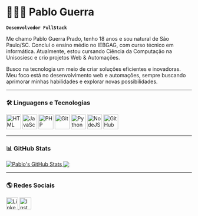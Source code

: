 # 👨🏻‍💻 Pablo Guerra  

**`Desenvolvedor FullStack`**  

Me chamo Pablo Guerra Prado, tenho 18 anos e sou natural de São Paulo/SC. Concluí o ensino médio no IEBGAG, com curso técnico em informática. Atualmente, estou cursando Ciência da Computação na Unisosiesc e crio projetos Web & Automações.  

Busco na tecnologia um meio de criar soluções eficientes e inovadoras. Meu foco está no desenvolvimento web e automações, sempre buscando aprimorar minhas habilidades e explorar novas possibilidades.  

---

### 🛠 Linguagens e Tecnologias  

<p align="left">
  <img src="https://cdn.jsdelivr.net/gh/devicons/devicon@latest/icons/html5/html5-original.svg" title="HTML" width="40px"/>
  <img src="https://cdn.jsdelivr.net/gh/devicons/devicon@latest/icons/javascript/javascript-original.svg" title="JavaScript" width="40px"/>
  <img src="https://cdn.jsdelivr.net/gh/devicons/devicon@latest/icons/php/php-original.svg" title="PHP" width="40px"/>
  <img src="https://cdn.jsdelivr.net/gh/devicons/devicon@latest/icons/git/git-original.svg" title="Git" width="40px"/>
  <img src="https://cdn.jsdelivr.net/gh/devicons/devicon@latest/icons/python/python-original.svg" title="Python" width="40px"/>
  <img src="https://cdn.jsdelivr.net/gh/devicons/devicon/icons/nodejs/nodejs-original.svg" title="NodeJS" width="40px"/>
  <img src="https://cdn.jsdelivr.net/gh/devicons/devicon/icons/github/github-original.svg" title="GitHub" width="40px"/>
</p>  

---

### 📊 GitHub Stats  

<a href="https://github.com/xdevPablo/github-readme-stats">
  <img align="center" src="https://github-readme-stats.vercel.app/api?username=xdevPablo&show_icons=true&theme=dark&hide_border=true" alt="Pablo's GitHub Stats"/>
</a>  

<a href="https://github.com/xdevPablo/github-readme-stats">
  <img align="center" src="https://github-readme-stats.vercel.app/api/top-langs/?username=xdevPablo&layout=compact&theme=dark&hide_border=true"/>
</a>  

---

### 🌎 Redes Sociais  

<a href="https://www.linkedin.com/in/pablo-guerra-49968a33b/">
  <img src="https://cdn-icons-png.flaticon.com/512/174/174857.png" title="LinkedIn" width="32px"/>
</a>  

<a href="https://www.instagram.com/xdev.pablo__/">
  <img src="https://cdn-icons-png.flaticon.com/512/2111/2111463.png" title="Instagram" width="32px"/>
</a>  
